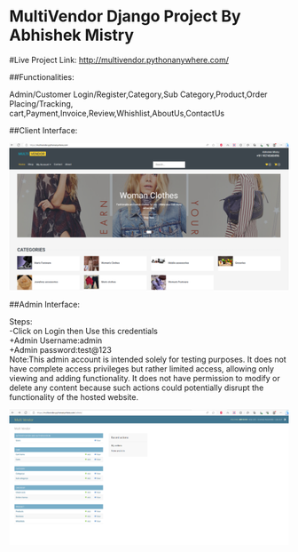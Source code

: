 # MultiVendor Django Project By Abhishek Mistry 

#Live Project Link:
http://multivendor.pythonanywhere.com/
  
##Functionalities:  
  
Admin/Customer Login/Register,Category,Sub Category,Product,Order Placing/Tracking,  
cart,Payment,Invoice,Review,Whishlist,AboutUs,ContactUs  
  
  
##Client Interface:  
  
![Profile Image](Personal/ClientInterface.png)  
  
##Admin Interface:  
  
Steps:  
-Click on Login then Use this credentials  
+Admin Username:admin  
+Admin password:test@123  
Note:This admin account is intended solely for testing purposes. 
It does not have complete access privileges but rather limited access, allowing only viewing and adding functionality. 
It does not have permission to modify or delete any content because such actions could potentially disrupt the functionality of the hosted website.

![Profile Image](Personal/Admininterface.png)

